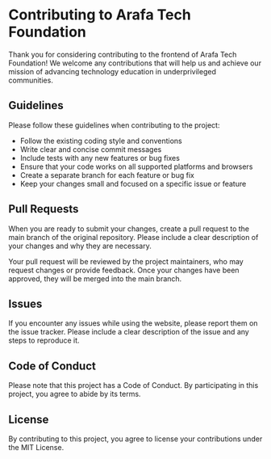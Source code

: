 # Contributing to Arafa Tech Foundation

Thank you for considering contributing to the frontend of Arafa Tech Foundation! We welcome any contributions that will help us and achieve our mission of advancing technology education in underprivileged communities.

## Guidelines
Please follow these guidelines when contributing to the project:

- Follow the existing coding style and conventions
- Write clear and concise commit messages
- Include tests with any new features or bug fixes
- Ensure that your code works on all supported platforms and browsers
- Create a separate branch for each feature or bug fix
- Keep your changes small and focused on a specific issue or feature

## Pull Requests
When you are ready to submit your changes, create a pull request to the main branch of the original repository. Please include a clear description of your changes and why they are necessary.

Your pull request will be reviewed by the project maintainers, who may request changes or provide feedback. Once your changes have been approved, they will be merged into the main branch.

## Issues
If you encounter any issues while using the website, please report them on the issue tracker. Please include a clear description of the issue and any steps to reproduce it.

## Code of Conduct
Please note that this project has a Code of Conduct. By participating in this project, you agree to abide by its terms.

## License
By contributing to this project, you agree to license your contributions under the MIT License.
